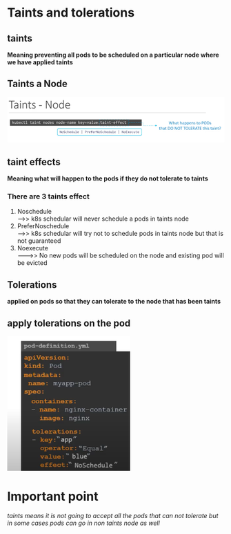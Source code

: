 # Taints and tolerations

## taints

<b>  Meaning preventing all pods to be scheduled on a particular node  where we have applied taints </b>

## Taints a Node 

<img src="taints.png">

## taint effects 

<b> Meaning what will happen to the pods if they do not tolerate to taints </b>

### There are 3 taints effect

<ol>
	<li> Noschedule </li> -->> k8s schedular will never schedule a pods in taints node 
	<li> PreferNoschedule </li> -->> k8s schedular will try not to schedule pods in taints node but that is not guaranteed 
	<li> Noexecute </li> --->>  No new pods will be scheduled on the node and existing pod will be evicted 
</ol>


## Tolerations 

<b> applied on pods so that they can tolerate to the node that has been taints  </b>

## apply tolerations on the pod 

<img src="tolerate.png">


# Important point 

<i> taints means it is not going to accept all the pods that can not tolerate but in some cases pods can go in non taints node as well </i>


